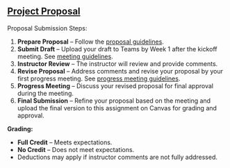 ## [Project Proposal](https://aselshall.github.io/pr/hw/proposal)

Proposal Submission Steps:
1. **Prepare Proposal** – Follow the [proposal guidelines](https://aselshall.github.io/rm/hw/proposal-hw).  
2. **Submit Draft** – Upload your draft to Teams by Week 1 after the kickoff meeting. See [meeting guidelines](https://aselshall.github.io/pr/hw/meeting0).  
3. **Instructor Review** – The instructor will review and provide comments.  
4. **Revise Proposal** – Address comments and revise your proposal by your first progress meeting. See [progress meeting guidelines](https://aselshall.github.io/pr/hw/meeting1).  
5. **Progress Meeting** – Discuss your revised proposal for final approval during the meeting.  
6. **Final Submission** – Refine your proposal based on the meeting and upload the final version to this assignment on Canvas for grading and approval.  

**Grading:**  
- **Full Credit** – Meets expectations.  
- **No Credit** – Does not meet expectations.  
- Deductions may apply if instructor comments are not fully addressed.
